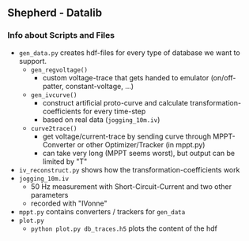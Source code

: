 ## Shepherd - Datalib

### Info about Scripts and Files

- `gen_data.py` creates hdf-files for every type of database we want to support.
    - `gen_regvoltage()`
      - custom voltage-trace that gets handed to emulator (on/off-patter, constant-voltage, ...)
    - `gen_ivcurve()`
      - construct artificial proto-curve and calculate transformation-coefficients for every time-step
      - based on real data (`jogging_10m.iv`)
    - `curve2trace()`
      - get voltage/current-trace by sending curve through MPPT-Converter or other Optimizer/Tracker (in mppt.py)
      - can take very long (MPPT seems worst), but output can be limited by "T"
- `iv_reconstruct.py` shows how the transformation-coefficients work
- `jogging_10m.iv`
    - 50 Hz measurement with Short-Circuit-Current and two other parameters
    - recorded with "IVonne"
- `mppt.py` contains converters / trackers for `gen_data`
- `plot.py`
    - `python plot.py db_traces.h5` plots the content of the hdf

